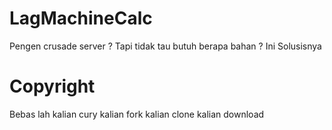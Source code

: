 # LagMachineCalc
Pengen crusade server ? Tapi tidak tau butuh berapa bahan ? Ini Solusisnya

# Copyright
Bebas lah kalian cury kalian fork kalian clone kalian download
